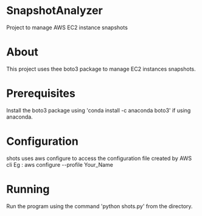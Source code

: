 # SnapshotAnalyzer
Project to manage AWS EC2 instance snapshots

# About

This project uses thee boto3 package to manage EC2 instances snapshots.

# Prerequisites

Install the boto3 package using  'conda install -c anaconda boto3' if using anaconda.

# Configuration

shots uses aws configure to access the configuration file created by AWS cli
Eg : aws configure --profile Your_Name

# Running

Run the program using the command 'python shots.py' from the directory.